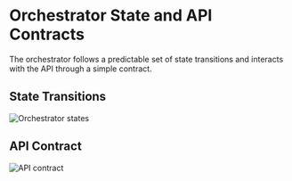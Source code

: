 # Orchestrator State and API Contracts

The orchestrator follows a predictable set of state transitions and interacts
with the API through a simple contract.

## State Transitions

![Orchestrator states](diagrams/orchestrator_state.puml)

## API Contract

![API contract](diagrams/api_contract.puml)
